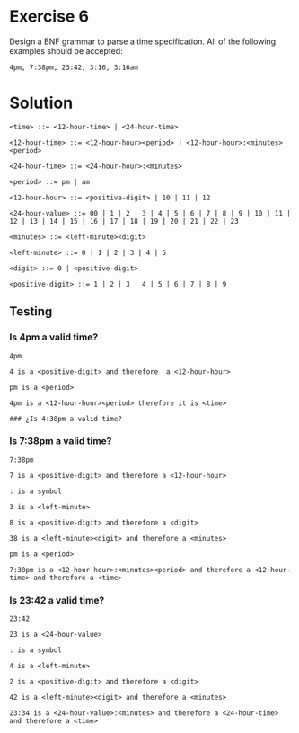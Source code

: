
# Exercise 6 

Design a BNF grammar to parse a time specification. All of the
following examples should be accepted:

`4pm, 7:38pm, 23:42, 3:16, 3:16am`

# Solution

```
<time> ::= <12-hour-time> | <24-hour-time>

<12-hour-time> ::= <12-hour-hour><period> | <12-hour-hour>:<minutes><period>

<24-hour-time> ::= <24-hour-hour>:<minutes>

<period> ::= pm | am

<12-hour-hour> ::= <positive-digit> | 10 | 11 | 12

<24-hour-value> ::= 00 | 1 | 2 | 3 | 4 | 5 | 6 | 7 | 8 | 9 | 10 | 11 | 12 | 13 | 14 | 15 | 16 | 17 | 18 | 19 | 20 | 21 | 22 | 23

<minutes> ::= <left-minute><digit> 

<left-minute> ::= 0 | 1 | 2 | 3 | 4 | 5 

<digit> ::= 0 | <positive-digit>

<positive-digit> ::= 1 | 2 | 3 | 4 | 5 | 6 | 7 | 8 | 9

```

## Testing

### Is 4pm a valid time?

```
4pm

4 is a <positive-digit> and therefore  a <12-hour-hour>

pm is a <period>

4pm is a <12-hour-hour><period> therefore it is <time>

### ¿Is 4:38pm a valid time?
```

### Is 7:38pm a valid time?
```
7:38pm

7 is a <positive-digit> and therefore a <12-hour-hour>

: is a symbol

3 is a <left-minute>

8 is a <positive-digit> and therefore a <digit> 

38 is a <left-minute><digit> and therefore a <minutes>

pm is a <period>

7:38pm is a <12-hour-hour>:<minutes><period> and therefore a <12-hour-time> and therefore a <time>
```

### Is 23:42 a valid time?

```
23:42

23 is a <24-hour-value>

: is a symbol

4 is a <left-minute>

2 is a <positive-digit> and therefore a <digit>

42 is a <left-minute><digit> and therefore a <minutes>

23:34 is a <24-hour-value>:<minutes> and therefore a <24-hour-time> and therefore a <time>
```





















